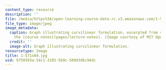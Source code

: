 ```yaml
---
content_type: resource
description: ''
file: /media/https%3A/open-learning-course-data-rc.s3.amazonaws.com/1-571-structural-analysis-and-control-spring-2004/9759393a54c131055b9c589d3dbc94dc_1-571s04.jpg
file_type: image/jpeg
image_metadata:
  caption: Graph illustrating curvilinear formulation, excerpted from section 2 of
    the [course notes](pages/lecture-notes). (Image courtesy of MIT OpenCourseWare.)
  credit: ''
  image-alt: Graph illustrating curvilinear formulation.
resourcetype: Image
title: 1-571s04.jpg
uid: 9759393a-54c1-3105-5b9c-589d3dbc94dc
---
```

